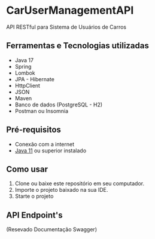 # CarUserManagementAPI
API RESTful para Sistema de Usuários de Carros

## Ferramentas e Tecnologias utilizadas

-   Java 17
-   Spring
-   Lombok
-   JPA - Hibernate
-   HttpClient
-   JSON
-   Maven
-   Banco de dados (PostgreSQL - H2)
-   Postman ou Insomnia

## Pré-requisitos

-   Conexão com a internet
-   [Java 11](https://www.oracle.com/br/java/technologies/javase/jdk11-archive-downloads.html) ou superior instalado

##  Como usar

1.  Clone ou baixe este repositório em seu computador.
2.  Importe o projeto baixado na sua IDE. 
3.  Starte o projeto

## API Endpoint's

(Resevado Documentação Swagger)
